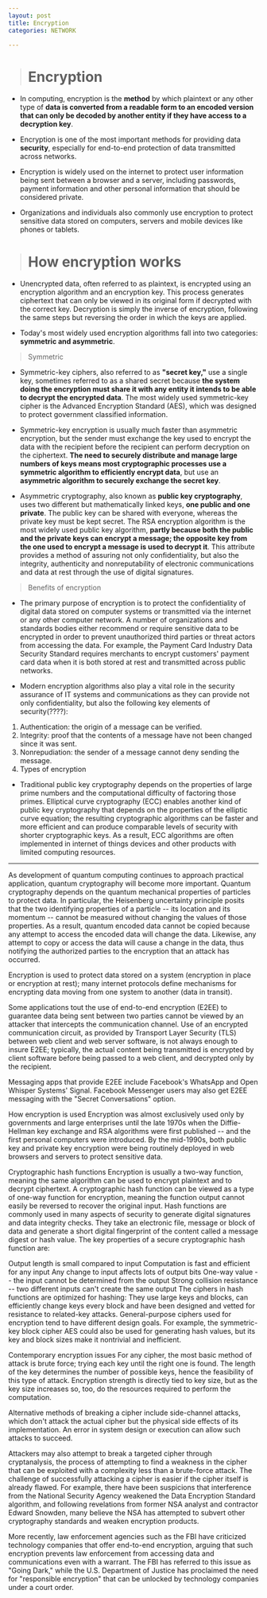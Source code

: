```yaml
---
layout: post
title: Encryption
categories: NETWORK

---
```


> # Encryption

* In computing, encryption is the **method** by which plaintext or any other type of **data is converted from a readable form to an encoded version that can only be decoded by another entity if they have access to a decryption key**. 

* Encryption is one of the most important methods for providing data **security**, especially for end-to-end protection of data transmitted across networks.

* Encryption is widely used on the internet to protect user information being sent between a browser and a server, including passwords, payment information and other personal information that should be considered private. 

* Organizations and individuals also commonly use encryption to protect sensitive data stored on computers, servers and mobile devices like phones or tablets.

> # How encryption works

* Unencrypted data, often referred to as plaintext, is encrypted using an encryption algorithm and an encryption key. This process generates ciphertext that can only be viewed in its original form if decrypted with the correct key. Decryption is simply the inverse of encryption, following the same steps but reversing the order in which the keys are applied. 

* Today's most widely used encryption algorithms fall into two categories: **symmetric and asymmetric**.

> Symmetric 

* Symmetric-key ciphers, also referred to as **"secret key,"** use a single key, sometimes referred to as a shared secret because **the system doing the encryption must share it with any entity it intends to be able to decrypt the encrypted data**. The most widely used symmetric-key cipher is the Advanced Encryption Standard (AES), which was designed to protect government classified information.

* Symmetric-key encryption is usually much faster than asymmetric encryption, but the sender must exchange the key used to encrypt the data with the recipient before the recipient can perform decryption on the ciphertext. **The need to securely distribute and manage large numbers of keys means most cryptographic processes use a symmetric algorithm to efficiently encrypt data**, but use an **asymmetric algorithm to securely exchange the secret key**.

* Asymmetric cryptography, also known as **public key cryptography**, uses two different but mathematically linked keys, **one public and one private**. The public key can be shared with everyone, whereas the private key must be kept secret. The RSA encryption algorithm is the most widely used public key algorithm, **partly because both the public and the private keys can encrypt a message; the opposite key from the one used to encrypt a message is used to decrypt it**. This attribute provides a method of assuring not only confidentiality, but also the integrity, authenticity and nonreputability of electronic communications and data at rest through the use of digital signatures.

> Benefits of encryption
* The primary purpose of encryption is to protect the confidentiality of digital data stored on computer systems or transmitted via the internet or any other computer network. A number of organizations and standards bodies either recommend or require sensitive data to be encrypted in order to prevent unauthorized third parties or threat actors from accessing the data. For example, the Payment Card Industry Data Security Standard requires merchants to encrypt customers' payment card data when it is both stored at rest and transmitted across public networks.

* Modern encryption algorithms also play a vital role in the security assurance of IT systems and communications as they can provide not only confidentiality, but also the following key elements of security(????):

1. Authentication: the origin of a message can be verified.
2. Integrity: proof that the contents of a message have not been changed since it was sent.
3. Nonrepudiation: the sender of a message cannot deny sending the message.
4. Types of encryption
* Traditional public key cryptography depends on the properties of large prime numbers and the computational difficulty of factoring those primes. Elliptical curve cryptography (ECC) enables another kind of public key cryptography that depends on the properties of the elliptic curve equation; the resulting cryptographic algorithms can be faster and more efficient and can produce comparable levels of security with shorter cryptographic keys. As a result, ECC algorithms are often implemented in internet of things devices and other products with limited computing resources.


-------------------------------

As development of quantum computing continues to approach practical application, quantum cryptography will become more important. Quantum cryptography depends on the quantum mechanical properties of particles to protect data. In particular, the Heisenberg uncertainty principle posits that the two identifying properties of a particle -- its location and its momentum -- cannot be measured without changing the values of those properties. As a result, quantum encoded data cannot be copied because any attempt to access the encoded data will change the data. Likewise, any attempt to copy or access the data will cause a change in the data, thus notifying the authorized parties to the encryption that an attack has occurred.

Encryption is used to protect data stored on a system (encryption in place or encryption at rest); many internet protocols define mechanisms for encrypting data moving from one system to another (data in transit).

Some applications tout the use of end-to-end encryption (E2EE) to guarantee data being sent between two parties cannot be viewed by an attacker that intercepts the communication channel. Use of an encrypted communication circuit, as provided by Transport Layer Security (TLS) between web client and web server software, is not always enough to insure E2EE; typically, the actual content being transmitted is encrypted by client software before being passed to a web client, and decrypted only by the recipient.

Messaging apps that provide E2EE include Facebook's WhatsApp and Open Whisper Systems' Signal. Facebook Messenger users may also get E2EE messaging with the "Secret Conversations" option.

How encryption is used
Encryption was almost exclusively used only by governments and large enterprises until the late 1970s when the Diffie-Hellman key exchange and RSA algorithms were first published -- and the first personal computers were introduced. By the mid-1990s, both public key and private key encryption were being routinely deployed in web browsers and servers to protect sensitive data.

Cryptographic hash functions
Encryption is usually a two-way function, meaning the same algorithm can be used to encrypt plaintext and to decrypt ciphertext. A cryptographic hash function can be viewed as a type of one-way function for encryption, meaning the function output cannot easily be reversed to recover the original input. Hash functions are commonly used in many aspects of security to generate digital signatures and data integrity checks. They take an electronic file, message or block of data and generate a short digital fingerprint of the content called a message digest or hash value. The key properties of a secure cryptographic hash function are:

Output length is small compared to input
Computation is fast and efficient for any input
Any change to input affects lots of output bits
One-way value -- the input cannot be determined from the output
Strong collision resistance -- two different inputs can't create the same output
The ciphers in hash functions are optimized for hashing: They use large keys and blocks, can efficiently change keys every block and have been designed and vetted for resistance to related-key attacks. General-purpose ciphers used for encryption tend to have different design goals. For example, the symmetric-key block cipher AES could also be used for generating hash values, but its key and block sizes make it nontrivial and inefficient.

Contemporary encryption issues
For any cipher, the most basic method of attack is brute force; trying each key until the right one is found. The length of the key determines the number of possible keys, hence the feasibility of this type of attack. Encryption strength is directly tied to key size, but as the key size increases so, too, do the resources required to perform the computation.

Alternative methods of breaking a cipher include side-channel attacks, which don't attack the actual cipher but the physical side effects of its implementation. An error in system design or execution can allow such attacks to succeed.

Attackers may also attempt to break a targeted cipher through cryptanalysis, the process of attempting to find a weakness in the cipher that can be exploited with a complexity less than a brute-force attack. The challenge of successfully attacking a cipher is easier if the cipher itself is already flawed. For example, there have been suspicions that interference from the National Security Agency weakened the Data Encryption Standard algorithm, and following revelations from former NSA analyst and contractor Edward Snowden, many believe the NSA has attempted to subvert other cryptography standards and weaken encryption products.

More recently, law enforcement agencies such as the FBI have criticized technology companies that offer end-to-end encryption, arguing that such encryption prevents law enforcement from accessing data and communications even with a warrant. The FBI has referred to this issue as "Going Dark," while the U.S. Department of Justice has proclaimed the need for "responsible encryption" that can be unlocked by technology companies under a court order.
